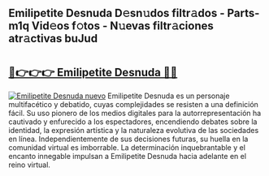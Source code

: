 ## Emilipetite Desnuda D𝚎sn𝚞dos filtr𝚊dos - Parts-m1q Vid𝚎os f𝚘tos - N𝚞evas filtr𝚊ciones atr𝚊ctivas buJud

# <h2><a href="http://mbc11t.tromn.icu/?c=Emilipetite+Desnuda">🔗👉👉👉 Emilipetite Desnuda 🔗🔗</a></h2>

[![Emilipetite Desnuda nuevo](https://i.imgur.com/pEAQMta.gif)](http://mbc11t.tromn.icu/?c=Emilipetite+Desnuda)
Emilipetite Desnuda es un personaje multifacético y debatido, cuyas complejidades se resisten a una definición fácil.  Su uso pionero de los medios digitales para la autorrepresentación ha cautivado y enfurecido a los espectadores, encendiendo debates sobre la identidad, la expresión artística y la naturaleza evolutiva de las sociedades en línea. Independientemente de sus decisiones futuras, su huella en la comunidad virtual es imborrable. La determinación inquebrantable y el encanto innegable impulsan a Emilipetite Desnuda hacia adelante en el reino virtual.
